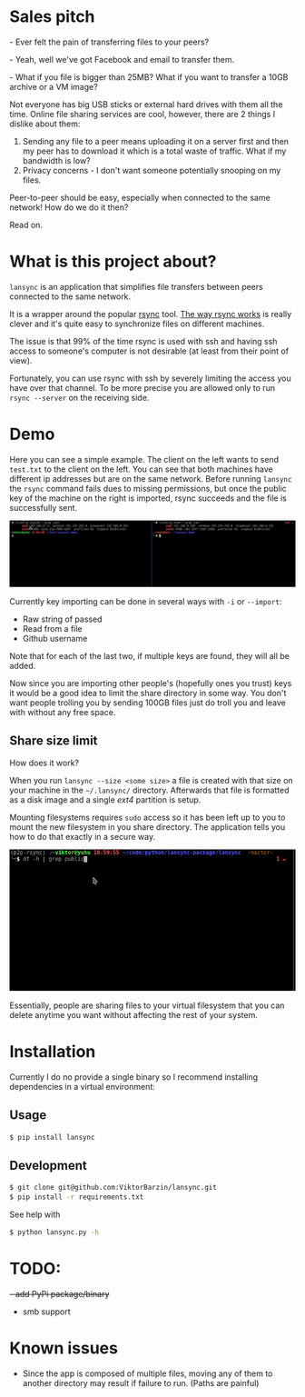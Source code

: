 # Sales pitch

\- Ever felt the pain of transferring files to your peers?

\- Yeah, well we've got Facebook and email to transfer them.

\- What if you file is bigger than 25MB? What if you want to transfer a 10GB archive or a VM image?

Not everyone has big USB sticks or external hard drives with them all the time. Online file sharing services are cool, however, there are 2 things I dislike about them:
1. Sending any file to a peer means uploading it on a server first and then my peer has to download it which is a total waste of traffic. What if my bandwidth is low?
2. Privacy concerns - I don't want someone potentially snooping on my files.

Peer-to-peer should be easy, especially when connected to the same network! How do we do it then?

Read on.

# What is this project about?
`lansync` is an application that simplifies file transfers between peers connected to the same network.

It is a wrapper around the popular [rsync](https://en.wikipedia.org/wiki/Rsync) tool.
[The way rsync works](https://rsync.samba.org/how-rsync-works.html) is really clever and it's quite easy to synchronize files on different machines.

The issue is that 99% of the time rsync is used with ssh and having ssh access to someone's computer is not desirable (at least from their point of view).

Fortunately, you can use rsync with ssh by severely limiting the access you have over that channel.
To be more precise you are allowed only to run `rsync --server` on the receiving side.

# Demo

Here you can see a simple example. The client on the left wants to send `test.txt` to the client on the left. You can see that both machines have different ip addresses but are on the same network. Before running `lansync` the `rsync` command fails dues to missing permissions, but once the public key of the machine on the right is imported, rsync succeeds and the file is  successfully sent.

![](./assets/lansync-demo.gif)

Currently key importing can be done in several ways with `-i` or `--import`:
- Raw string of passed
- Read from a file
- Github username

Note that for each of the last two, if multiple keys are found, they will all be added.

Now since you are importing other people's (hopefully ones you trust) keys it would be a good idea to limit the share directory in some way.
You don't want people trolling you by sending 100GB files just do troll you and leave with without any free space.

## Share size limit

How does it work?

When you run `lansync --size <some size>` a file is created with that size on your machine in the `~/.lansync/` directory.
Afterwards that file is formatted as a disk image and a single *ext4* partition is setup.

Mounting filesystems requires `sudo` access so it has been left up to you to mount the new filesystem in you share directory.
The application tells you how to do that exactly in a secure way.

![](./assets/lansync-size.gif)

Essentially, people are sharing files to your virtual filesystem that you can delete anytime you want without affecting the rest of your system.

# Installation
Currently I do no provide a single binary so I recommend installing dependencies in a virtual environment:

## Usage
```bash
$ pip install lansync
```

## Development
```bash
$ git clone git@github.com:ViktorBarzin/lansync.git
$ pip install -r requirements.txt
```

See help with
```bash
$ python lansync.py -h
```

# TODO:
~~- add PyPi package/binary~~
- smb support

# Known issues
- Since the app is composed of multiple files, moving any of them to another directory may result if failure to run. (Paths are painful)

